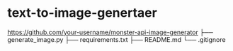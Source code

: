 # text-to-image-genertaer
https://github.com/your-username/monster-api-image-generator ├── generate_image.py ├── requirements.txt ├── README.md └── .gitignore

